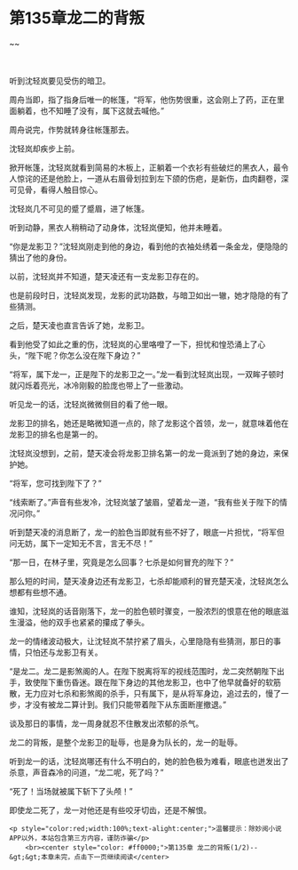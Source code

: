 # 第135章龙二的背叛
~~
    	    <p name="pagetop" href="javascript:void(0);" onclick="return false" style="line-height: 35px;padding: 10px;color: #333;"> </p><p>听到沈轻岚要见受伤的暗卫。</p><p>周舟当即，指了指身后唯一的帐篷，“将军，他伤势很重，这会刚上了药，正在里面躺着，也不知睡了没有，属下这就去喊他。”</p><p>周舟说完，作势就转身往帐篷那去。</p><p>沈轻岚却疾步上前。</p><p>掀开帐篷，沈轻岚就看到简易的木板上，正躺着一个衣衫有些破烂的黑衣人，最令人惊诧的还是他脸上，一道从右眉骨划拉到左下颌的伤疤，是新伤，血肉翻卷，深可见骨，看得人触目惊心。</p><p>沈轻岚几不可见的蹙了蹙眉，进了帐篷。</p><p>听到动静，黑衣人稍稍动了动身体，沈轻岚便知，他并未睡着。</p><p>“你是龙影卫？”沈轻岚刚走到他的身边，看到他的衣袖处绣着一条金龙，便隐隐的猜出了他的身份。</p><p>以前，沈轻岚并不知道，楚天凌还有一支龙影卫存在的。</p><p>也是前段时日，沈轻岚发现，龙影的武功路数，与暗卫如出一辙，她才隐隐的有了些猜测。</p><p>之后，楚天凌也直言告诉了她，龙影卫。</p><p>看到他受了如此之重的伤，沈轻岚的心里咯噔了一下，担忧和惶恐涌上了心头，“陛下呢？你怎么没在陛下身边？”</p><p>“将军，属下龙一，正是陛下的龙影卫之一。”龙一看到沈轻岚出现，一双眸子顿时就闪烁着亮光，冰冷刚毅的脸庞也带上了一些激动。</p><p>听见龙一的话，沈轻岚微微侧目的看了他一眼。</p><p>龙影卫的排名，她还是略微知道一点的，除了龙影这个首领，龙一，就意味着他在龙影卫的排名也是第一的。</p><p>沈轻岚没想到，之前，楚天凌会将龙影卫排名第一的龙一竟派到了她的身边，来保护她。</p><p>“将军，您可找到陛下了？”</p><p>“线索断了。”声音有些发冷，沈轻岚皱了皱眉，望着龙一道，“我有些关于陛下的情况问你。”</p><p>听到楚天凌的消息断了，龙一的脸色当即就有些不好了，眼底一片担忧，“将军但问无妨，属下一定知无不言，言无不尽！”</p><p>“那一日，在林子里，究竟是怎么回事？七杀是如何冒充的陛下？”</p><p>那么短的时间，楚天凌身边还有龙影卫，七杀却能顺利的冒充楚天凌，沈轻岚怎么想都有些想不通。</p><p>谁知，沈轻岚的话音刚落下，龙一的脸色顿时骤变，一股浓烈的恨意在他的眼底滋生漫溢，他的双手也紧紧的攥成了拳头。</p><p>龙一的情绪波动极大，让沈轻岚不禁拧紧了眉头，心里隐隐有些猜测，那日的事情，只怕还与龙影卫有关。</p><p>“是龙二。龙二是影煞阁的人。在陛下脱离将军的视线范围时，龙二突然朝陛下出手，致使陛下重伤昏迷。跟在陛下身边的其他龙影卫，也中了他早就备好的软筋散，无力应对七杀和影煞阁的杀手，只有属下，是从将军身边，追过去的，慢了一步，才没有被龙二算计到。我们只能带着陛下从东面断崖撤退。”</p><p>谈及那日的事情，龙一周身就忍不住散发出浓郁的杀气。</p><p>龙二的背叛，是整个龙影卫的耻辱，也是身为队长的，龙一的耻辱。</p><p>听到龙一的话，沈轻岚哪还有什么不明白的，她的脸色极为难看，眼底也迸发出了杀意，声音森冷的问道，“龙二呢，死了吗？”</p><p>“死了！当场就被属下斩下了头颅！”</p><p>即使龙二死了，龙一对他还是有些咬牙切齿，还是不解恨。</p>
    	
   	<p style="color:red;width:100%;text-alight:center;">温馨提示：除妙阅小说APP以外，本站包含第三方内容，谨防诈骗</p>
    	<br><center style="color: #ff0000;">第135章 龙二的背叛(1/2)--&gt;&gt;本章未完，点击下一页继续阅读</center>
    	